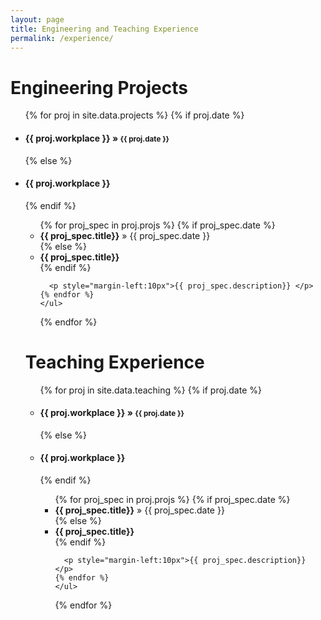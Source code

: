 ```yaml
---
layout: page
title: Engineering and Teaching Experience
permalink: /experience/
---
```

# Engineering Projects
<ul class="posts">
  {% for proj in site.data.projects %}
    {% if proj.date %}
      <h4><li>{{ proj.workplace }} &raquo; <small>{{ proj.date }}</small></li></h4>
    {% else %}
      <h4><li>{{ proj.workplace }}</li></h4>
    {% endif %}
    <ul>
    {% for proj_spec in proj.projs %}
      {% if proj_spec.date %}
       <li><strong>{{ proj_spec.title}}</strong> &raquo; {{ proj_spec.date }}</li>
      {% else %}
        <li><strong>{{ proj_spec.title}}</strong></li>
      {% endif %}
      
      <p style="margin-left:10px">{{ proj_spec.description}} </p>
    {% endfor %}
    </ul>
  {% endfor %}
</ul>

# Teaching Experience
<ul class="posts">
  {% for proj in site.data.teaching %}
    {% if proj.date %}
      <h4><li>{{ proj.workplace }} &raquo; <small>{{ proj.date }}</small></li></h4>
    {% else %}
      <h4><li>{{ proj.workplace }}</li></h4>
    {% endif %}
    <ul>
    {% for proj_spec in proj.projs %}
      {% if proj_spec.date %}
       <li><strong>{{ proj_spec.title}}</strong> &raquo; {{ proj_spec.date }}</li>
      {% else %}
        <li><strong>{{ proj_spec.title}}</strong></li>
      {% endif %}
      
      <p style="margin-left:10px">{{ proj_spec.description}} </p>
    {% endfor %}
    </ul>
  {% endfor %}
</ul>
